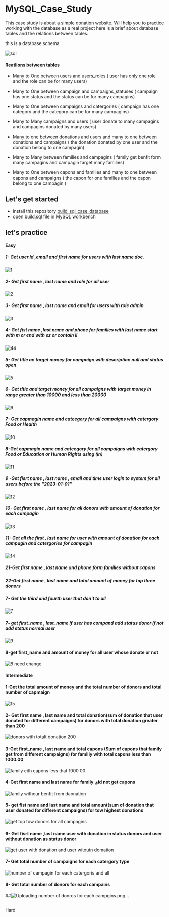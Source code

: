 # MySQL_Case_Study
This case study is about a simple donation website. Will help you to practice working with the database as a real project
here is a brief about database tables and the relations between tables.

this is a database schema

![sql](https://user-images.githubusercontent.com/59260120/224130543-f373f3a3-a710-4e40-9709-e2f336b53f68.png)

#### Reatlions between tables
- Many to One between users and users_roles ( user has only one role and the role can be for many users)

- Many to One between campaign and campaigns_statuses ( campaign has one status and the status can be for many campagins)

- Many to One between campaigns and catergories ( campaign has one category and the category can be for many campagins)

- Many to Many campaigns and users ( user donate to many campagins and campagins donated by many users)

- Many to one between donations and users and many to one between donations and campaigns ( the donation donated by one user and the donation belong to one campagin)

- Many to Many between families and campagins ( family get benfit form many campagins and campagin target many families)

- Many to One between capons and families and many to one between capons and campaigns ( the capon for one families and the capon belong to one campagin )

## Let's get started
- install this repository [build_sql_case_database ](https://github.com/farah2003/build_sql_case_database )  
- open build.sql file in MySQL workbench

## let's practice


#### Easy
##### 1- Get user id ,email and first name for users with last name doe.

![1](https://user-images.githubusercontent.com/59260120/224287253-8d48ae10-087b-462a-8c81-dd1381638a9b.png)

##### 2- Get first name , last name and role for all user 

![2](https://user-images.githubusercontent.com/59260120/224287309-1e2dad43-744d-483f-aa28-357e27945810.png)

##### 3- Get first name , last name and email for users with role admin
![3](https://user-images.githubusercontent.com/59260120/224187365-a5dc9c87-55b9-49ef-9f5b-b0cad28d3b55.png)

##### 4- Get fist name ,last name and phone for families with last name start with  m  or end with  ez or contain il
![44](https://user-images.githubusercontent.com/59260120/224308972-54e96b79-4f79-4965-9d50-a68d34d6fe0b.png)

##### 5- Get title an target money for campaign with description null and status open
![5](https://user-images.githubusercontent.com/59260120/224190343-6a34064d-4e8e-459b-9eb5-d415fcf3376a.png)

##### 6- Get title and target money for all campaigns with target money in range greater than 10000  and less than 20000
![6](https://user-images.githubusercontent.com/59260120/224190007-48678995-bca7-4390-b6a7-e8257970fd96.png)
##### 7- Get capmagin name and cateegory for all campaigns with catergory Food or Health
![10](https://user-images.githubusercontent.com/59260120/224188616-e5021e32-d6f4-4f6a-8989-87fa4403eafe.png)
##### 8-Get capmagin name and cateegory for all campaigns with catergory Food or Education or Human Rights using (in)
![11](https://user-images.githubusercontent.com/59260120/224188775-bc788e23-49a0-4cb2-b3e4-0232675befa4.png)
##### 9 -Get  fisrt name , last name , email and time user login to system for all users before the "2023-01-01"
![12](https://user-images.githubusercontent.com/59260120/224189007-814b6614-11c2-46ae-bc78-9196ac9d9a80.png)
##### 10- Get first name , last name for all donors with amount of donation for each campagin
![13](https://user-images.githubusercontent.com/59260120/224189304-9c25ea95-02fc-4024-817a-3f1e92b98489.png)
##### 11- Get all the first , last name for user with amount of donation for each campagin and catergories for campagin
![14](https://user-images.githubusercontent.com/59260120/224189360-1af5f04b-4a52-4ade-8fb0-c97c8f3cd709.png)
##### 21-Get first name , last name and phone form families without capons 
##### 22-Get first name , last name and total amount of money for top three donors 
##### 7- Get the  third and fourth user that don't to all 
![7](https://user-images.githubusercontent.com/59260120/224187975-7660a332-04cd-4a34-b42f-12cac66008c0.png)

##### 7- get first_name , last_name  if  user has compand add status donor if not add ststus normal user
![9](https://user-images.githubusercontent.com/59260120/224188482-bffb64e8-c9f8-4b40-96b2-919f8ad0621c.png)

#### 8-get first_name and amount of money for all user whose donate or not 
![8](https://user-images.githubusercontent.com/59260120/224188126-e822fbed-3bfc-4461-b02a-9b9c0c6fd965.png)
need change
#### Intermediate
#### 1-Get the total amount of money and the total number of donors and total number of capmaign
![15](https://user-images.githubusercontent.com/59260120/224189501-26d13632-aadf-49fd-a8e0-daeceb142c09.png)
#### 2- Get first name , last name and total donation(sum of donation that user donated for different campaigns) for donors with total donation greater than 200
![donors with totalt donation   200](https://user-images.githubusercontent.com/59260120/224354624-5c59b05b-a341-4a74-89a9-d784def17327.png)
#### 3-Get first_name , last name and total capons (Sum of capons that family get from different campaigns) for familiy with total capons less than 1000.00
![family eith capons less that 1000 00](https://user-images.githubusercontent.com/59260120/224355065-509b49ae-c2d5-47d1-9cdb-43734949cdd9.png)
#### 4-Get first name and last name for family يid not get capons 
![family withour benfit from daonation](https://user-images.githubusercontent.com/59260120/224355308-49de04c5-a113-4a06-a3f0-e08b54efb325.png)
#### 5- get fist name and last name and total amount(sum of donation that user donated for different campaigns) for tow  highest donations 
![get top tow donors for all campagins](https://user-images.githubusercontent.com/59260120/224355688-40fcfbb1-cd41-4939-9897-3480f5d5c584.png)
#### 6- Get fisrt name ,last name  user with donation in status donors and user without donation as status donor
![get user with donation and user witoutn domation](https://user-images.githubusercontent.com/59260120/224356116-c3feba4e-e27a-460b-9e7a-2a3d88a27a46.png)
#### 7- Get total number of campaigns for each catergory type
![number of campagin for each catergoris and all](https://user-images.githubusercontent.com/59260120/224356378-47dc92c7-ebdd-4f59-b86d-77d5b7995d28.png)
#### 8- Get total number of donors for each campains 
##![Uploading number of donros for each campgins.png…]()
## 

 Hard
